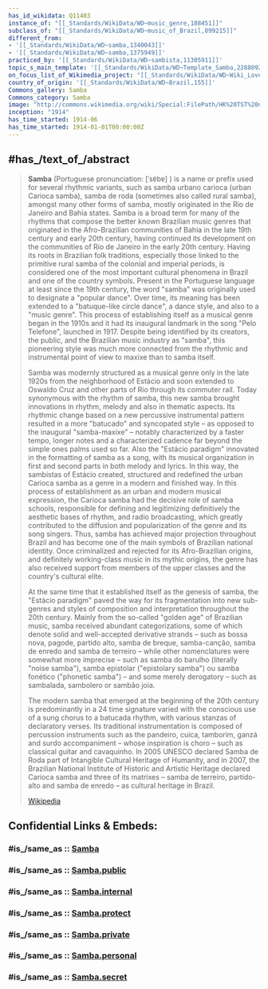 ```yaml
---
has_id_wikidata: Q11403
instance_of: "[[_Standards/WikiData/WD~music_genre,188451]]"
subclass_of: "[[_Standards/WikiData/WD~music_of_Brazil,899215]]"
different_from:
- '[[_Standards/WikiData/WD~samba,1340043]]'
- '[[_Standards/WikiData/WD~samba,1375949]]'
practiced_by: '[[_Standards/WikiData/WD~sambista,11305911]]'
topic_s_main_template: '[[_Standards/WikiData/WD~Template_Samba,22880924]]'
on_focus_list_of_Wikimedia_project: "[[_Standards/WikiData/WD~Wiki_Loves_Cultura_Popular_Brasil_-_Danças,_festivais_e_músicas,116742198]]"
country_of_origin: '[[_Standards/WikiData/WD~Brazil,155]]'
Commons_gallery: Samba
Commons_category: Samba
image: "http://commons.wikimedia.org/wiki/Special:FilePath/HK%20TST%20night%20%E6%9F%8F%E9%BA%97%E8%B3%BC%E7%89%A9%E5%A4%A7%E9%81%93%20Park%20Lane%20Shopper%27s%20Boulevard%20%E5%B7%B4%E8%A5%BF%20Brasil%20%E6%A3%AE%E5%B7%B4%E8%88%9E%E5%A8%98%20Samba%20female%20dancers%20Nov-2010%2002.JPG"
inception: "1914"
has_time_started: 1914-06 
has_time_started: 1914-01-01T00:00:00Z 
---
```


## #has_/text_of_/abstract 

> **Samba** (Portuguese pronunciation: [ˈsɐ̃bɐ] ) is a name or prefix used for several rhythmic variants, such as samba urbano carioca (urban Carioca samba), samba de roda (sometimes also called rural samba), amongst many other forms of samba, mostly originated in the Rio de Janeiro and Bahia states. Samba is a broad term for many of the rhythms that compose the better known Brazilian music genres that originated in the Afro-Brazilian communities of Bahia in the late 19th century and early 20th century, having continued its development on the communities of Rio de Janeiro in the early 20th century. Having its roots in Brazilian folk traditions, especially those linked to the primitive rural samba of the colonial and imperial periods, is considered one of the most important cultural phenomena in Brazil and one of the country symbols. Present in the Portuguese language at least since the 19th century, the word "samba" was originally used to designate a "popular dance". Over time, its meaning has been extended to a "batuque-like circle dance", a dance style, and also to a "music genre". This process of establishing itself as a musical genre began in the 1910s and it had its inaugural landmark in the song "Pelo Telefone", launched in 1917. Despite being identified by its creators, the public, and the Brazilian music industry as "samba", this pioneering style was much more connected from the rhythmic and instrumental point of view to maxixe than to samba itself.
>
> Samba was modernly structured as a musical genre only in the late 1920s from the neighborhood of Estácio and soon extended to Oswaldo Cruz and other parts of Rio through its commuter rail. Today synonymous with the rhythm of samba, this new samba brought innovations in rhythm, melody and also in thematic aspects. Its rhythmic change based on a new percussive instrumental pattern resulted in a more "batucado" and syncopated style – as opposed to the inaugural "samba-maxixe" – notably characterized by a faster tempo, longer notes and a characterized cadence far beyond the simple ones palms used so far. Also the "Estácio paradigm" innovated in the formatting of samba as a song, with its musical organization in first and second parts in both melody and lyrics. In this way, the sambistas of Estácio created, structured and redefined the urban Carioca samba as a genre in a modern and finished way. In this process of establishment as an urban and modern musical expression, the Carioca samba had the decisive role of samba schools, responsible for defining and legitimizing definitively the aesthetic bases of rhythm, and radio broadcasting, which greatly contributed to the diffusion and popularization of the genre and its song singers. Thus, samba has achieved major projection throughout Brazil and has become one of the main symbols of Brazilian national identity. Once criminalized and rejected for its Afro-Brazilian origins, and definitely working-class music in its mythic origins, the genre has also received support from members of the upper classes and the country's cultural elite.
>
> At the same time that it established itself as the genesis of samba, the "Estácio paradigm" paved the way for its fragmentation into new sub-genres and styles of composition and interpretation throughout the 20th century. Mainly from the so-called "golden age" of Brazilian music, samba received abundant categorizations, some of which denote solid and well-accepted derivative strands – such as bossa nova, pagode, partido alto, samba de breque, samba-canção, samba de enredo and samba de terreiro – while other nomenclatures were somewhat more imprecise – such as samba do barulho (literally "noise samba"), samba epistolar ("epistolary samba") ou samba fonético ("phonetic samba") – and some merely derogatory – such as sambalada, sambolero or sambão joia.
>
> The modern samba that emerged at the beginning of the 20th century is predominantly in a 24 time signature varied with the conscious use of a sung chorus to a batucada rhythm, with various stanzas of declaratory verses. Its traditional instrumentation is composed of percussion instruments such as the pandeiro, cuíca, tamborim, ganzá and surdo accompaniment – whose inspiration is choro – such as classical guitar and cavaquinho. In 2005 UNESCO declared Samba de Roda part of Intangible Cultural Heritage of Humanity, and in 2007, the Brazilian National Institute of Historic and Artistic Heritage declared Carioca samba and three of its matrixes – samba de terreiro, partido-alto and samba de enredo – as cultural heritage in Brazil.
>
> [Wikipedia](https://en.wikipedia.org/wiki/Samba) 


## Confidential Links & Embeds: 

### #is_/same_as :: [Samba](/_Standards/bio/Society/Communication/Performing_Arts/Dance/Samba.md) 

### #is_/same_as :: [Samba.public](/_public/bio/Society/Communication/Performing_Arts/Dance/Samba.public.md) 

### #is_/same_as :: [Samba.internal](/_internal/bio/Society/Communication/Performing_Arts/Dance/Samba.internal.md) 

### #is_/same_as :: [Samba.protect](/_protect/bio/Society/Communication/Performing_Arts/Dance/Samba.protect.md) 

### #is_/same_as :: [Samba.private](/_private/bio/Society/Communication/Performing_Arts/Dance/Samba.private.md) 

### #is_/same_as :: [Samba.personal](/_personal/bio/Society/Communication/Performing_Arts/Dance/Samba.personal.md) 

### #is_/same_as :: [Samba.secret](/_secret/bio/Society/Communication/Performing_Arts/Dance/Samba.secret.md)

